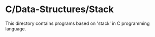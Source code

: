 # C/Data-Structures/Stack
This directory contains programs based on 'stack' in C programming language.
